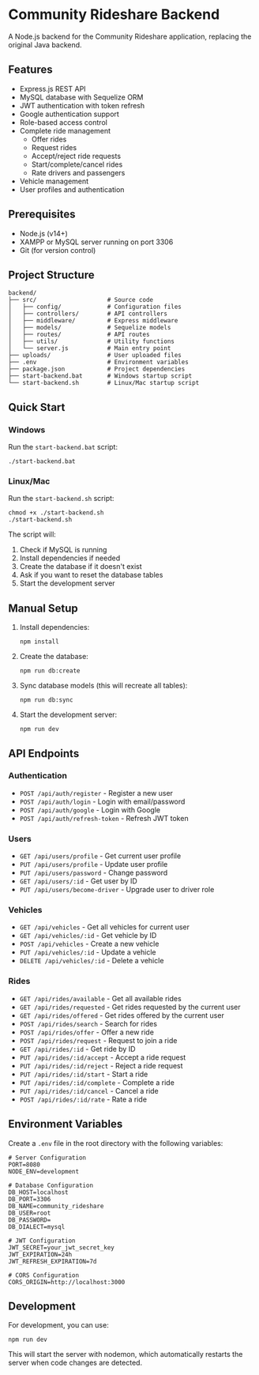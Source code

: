 # Community Rideshare Backend

A Node.js backend for the Community Rideshare application, replacing the original Java backend.

## Features

- Express.js REST API
- MySQL database with Sequelize ORM
- JWT authentication with token refresh
- Google authentication support
- Role-based access control
- Complete ride management
  - Offer rides
  - Request rides
  - Accept/reject ride requests
  - Start/complete/cancel rides
  - Rate drivers and passengers
- Vehicle management
- User profiles and authentication

## Prerequisites

- Node.js (v14+)
- XAMPP or MySQL server running on port 3306
- Git (for version control)

## Project Structure

```
backend/
├── src/                    # Source code
│   ├── config/             # Configuration files
│   ├── controllers/        # API controllers 
│   ├── middleware/         # Express middleware
│   ├── models/             # Sequelize models
│   ├── routes/             # API routes
│   ├── utils/              # Utility functions
│   └── server.js           # Main entry point
├── uploads/                # User uploaded files
├── .env                    # Environment variables
├── package.json            # Project dependencies
├── start-backend.bat       # Windows startup script
└── start-backend.sh        # Linux/Mac startup script
```

## Quick Start

### Windows

Run the `start-backend.bat` script:

```
./start-backend.bat
```

### Linux/Mac

Run the `start-backend.sh` script:

```
chmod +x ./start-backend.sh
./start-backend.sh
```

The script will:
1. Check if MySQL is running
2. Install dependencies if needed
3. Create the database if it doesn't exist
4. Ask if you want to reset the database tables
5. Start the development server

## Manual Setup

1. Install dependencies:
   ```
   npm install
   ```

2. Create the database:
   ```
   npm run db:create
   ```

3. Sync database models (this will recreate all tables):
   ```
   npm run db:sync
   ```

4. Start the development server:
   ```
   npm run dev
   ```

## API Endpoints

### Authentication

- `POST /api/auth/register` - Register a new user
- `POST /api/auth/login` - Login with email/password
- `POST /api/auth/google` - Login with Google
- `POST /api/auth/refresh-token` - Refresh JWT token

### Users

- `GET /api/users/profile` - Get current user profile
- `PUT /api/users/profile` - Update user profile
- `PUT /api/users/password` - Change password
- `GET /api/users/:id` - Get user by ID
- `PUT /api/users/become-driver` - Upgrade user to driver role

### Vehicles

- `GET /api/vehicles` - Get all vehicles for current user
- `GET /api/vehicles/:id` - Get vehicle by ID
- `POST /api/vehicles` - Create a new vehicle
- `PUT /api/vehicles/:id` - Update a vehicle
- `DELETE /api/vehicles/:id` - Delete a vehicle

### Rides

- `GET /api/rides/available` - Get all available rides
- `GET /api/rides/requested` - Get rides requested by the current user
- `GET /api/rides/offered` - Get rides offered by the current user
- `POST /api/rides/search` - Search for rides
- `POST /api/rides/offer` - Offer a new ride
- `POST /api/rides/request` - Request to join a ride
- `GET /api/rides/:id` - Get ride by ID
- `PUT /api/rides/:id/accept` - Accept a ride request
- `PUT /api/rides/:id/reject` - Reject a ride request
- `PUT /api/rides/:id/start` - Start a ride
- `PUT /api/rides/:id/complete` - Complete a ride
- `PUT /api/rides/:id/cancel` - Cancel a ride
- `POST /api/rides/:id/rate` - Rate a ride

## Environment Variables

Create a `.env` file in the root directory with the following variables:

```
# Server Configuration
PORT=8080
NODE_ENV=development

# Database Configuration
DB_HOST=localhost
DB_PORT=3306
DB_NAME=community_rideshare
DB_USER=root
DB_PASSWORD=
DB_DIALECT=mysql

# JWT Configuration
JWT_SECRET=your_jwt_secret_key
JWT_EXPIRATION=24h
JWT_REFRESH_EXPIRATION=7d

# CORS Configuration
CORS_ORIGIN=http://localhost:3000
```

## Development

For development, you can use:

```
npm run dev
```

This will start the server with nodemon, which automatically restarts the server when code changes are detected.
